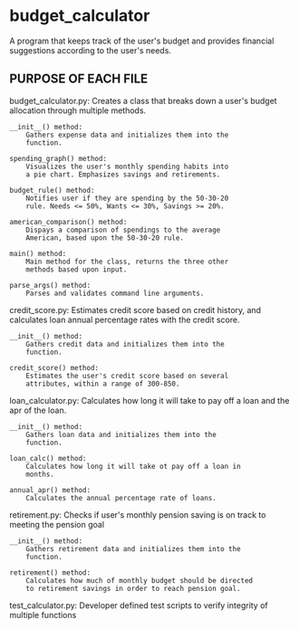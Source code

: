 # budget_calculator
A program that keeps track of the user's budget and provides financial suggestions according to the user's needs. 

PURPOSE OF EACH FILE
-------------------------
budget_calculator.py:
	Creates a class that breaks down a user's budget allocation
	through multiple methods.

	__init__() method:
		Gathers expense data and initializes them into the
		function.

	spending_graph() method:
		Visualizes the user's monthly spending habits into
		a pie chart. Emphasizes savings and retirements.

	budget_rule() method:
		Notifies user if they are spending by the 50-30-20
		rule. Needs <= 50%, Wants <= 30%, Savings >= 20%.

	american_comparison() method:
		Dispays a comparison of spendings to the average
		American, based upon the 50-30-20 rule.

	main() method:
		Main method for the class, returns the three other
		methods based upon input.

	parse_args() method:
		Parses and validates command line arguments.

credit_score.py:
	Estimates credit score based on credit history, and calculates
        loan annual percentage rates with the credit score.

	__init__() method:
		Gathers credit data and initializes them into the
		function.

	credit_score() method:
		Estimates the user's credit score based on several
		attributes, within a range of 300-850.

loan_calculator.py:
	Calculates how long it will take to pay off a loan and the apr
	of the loan.

	__init__() method:
		Gathers loan data and initializes them into the
		function.

	loan_calc() method:
		Calculates how long it will take ot pay off a loan in
		months.

	annual_apr() method:
		Calculates the annual percentage rate of loans.

retirement.py:
	Checks if user's monthly pension saving is on track to meeting
	the pension goal

	__init__() method:
		Gathers retirement data and initializes them into the
		function.

	retirement() method:
		Calculates how much of monthly budget should be directed
		to retirement savings in order to reach pension goal.

test_calculator.py:
	Developer defined test scripts to verify integrity of multiple
	functions
